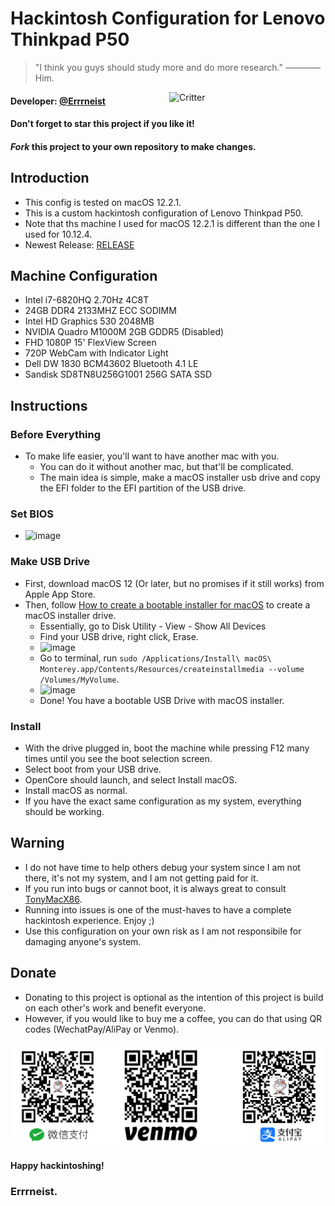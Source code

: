 # Hackintosh Configuration for Lenovo Thinkpad P50
> "I think you guys should study more and do more research." ———— Him.

<img align="right" src="https://github.com/Errrneist/Hackintosh-Thinkpad-P50/blob/master/img/monterey.png" alt="Critter" width="250">

#### Developer: [@Errrneist](https://www.tonymacx86.com/members/errrneist.1550861/)
#### Don't forget to star this project if you like it!
#### *Fork* this project to your own repository to make changes.

## Introduction
* This config is tested on macOS 12.2.1.
* This is a custom hackintosh configuration of Lenovo Thinkpad P50.
* Note that ths machine I used for macOS 12.2.1 is different than the one I used for 10.12.4.
* Newest Release: [RELEASE](https://github.com/wu-hongjun/Hackintosh-Thinkpad-P50/releases)

## Machine Configuration
* Intel i7-6820HQ 2.70Hz 4C8T
* 24GB DDR4 2133MHZ ECC SODIMM
* Intel HD Graphics 530 2048MB
* NVIDIA Quadro M1000M 2GB GDDR5 (Disabled)
* FHD 1080P 15' FlexView Screen
* 720P WebCam with Indicator Light
* Dell DW 1830 BCM43602 Bluetooth 4.1 LE
* Sandisk SD8TN8U256G1001 256G SATA SSD

## Instructions
### Before Everything
* To make life easier, you'll want to have another mac with you. 
  * You can do it without another mac, but that'll be complicated.
  * The main idea is simple, make a macOS installer usb drive and copy the EFI folder to the EFI partition of the USB drive.

### Set BIOS
* ![image](https://user-images.githubusercontent.com/27667864/157505067-4bd1e7ea-0af7-4a35-a06a-7a363d3e3cb8.png)

### Make USB Drive
* First, download macOS 12 (Or later, but no promises if it still works) from Apple App Store.
* Then, follow [How to create a bootable installer for macOS](https://support.apple.com/en-us/HT201372) to create a macOS installer drive.
  * Essentially, go to Disk Utility - View - Show All Devices
  * Find your USB drive, right click, Erase.
  * <img width="806" alt="image" src="https://user-images.githubusercontent.com/27667864/157503018-83d94ca1-8242-49f2-9f08-7ee50cf52ebc.png">
  * Go to terminal, run `sudo /Applications/Install\ macOS\ Monterey.app/Contents/Resources/createinstallmedia --volume /Volumes/MyVolume`.
  * ![image](https://user-images.githubusercontent.com/27667864/157503150-a58185b1-0ac7-417f-8864-ff034210d1db.png)
  * Done! You have a bootable USB Drive with macOS installer.

### Install
* With the drive plugged in, boot the machine while pressing F12 many times until you see the boot selection screen.
* Select boot from your USB drive.
* OpenCore should launch, and select Install macOS.
* Install macOS as normal.
* If you have the exact same configuration as my system, everything should be working.

## Warning
* I do not have time to help others debug your system since I am not there, it's not my system, and I am not getting paid for it.
* If you run into bugs or cannot boot, it is always great to consult [TonyMacX86](https://www.tonymacx86.com).
* Running into issues is one of the must-haves to have a complete hackintosh experience. Enjoy ;)
* Use this configuration on your own risk as I am not responsibile for damaging anyone's system.

## Donate
* Donating to this project is optional as the intention of this project is build on each other's work and benefit everyone. 
* However, if you would like to buy me a coffee, you can do that using QR codes (WechatPay/AliPay or Venmo).
<img align="middle" src="https://github.com/Errrneist/Hackintosh-Razer-Blade-Advanced/blob/master/IMG/donate.png" alt="donate" width="800">

#### Happy hackintoshing!
### Errrneist.
